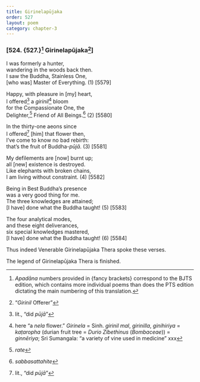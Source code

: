 ```yaml
---
title: Girinelapūjaka
order: 527
layout: poem
category: chapter-3
---
```


### \[524. {527.}[^1] Girinelapūjaka[^2]\]

I was formerly a hunter,  
wandering in the woods back then.  
I saw the Buddha, Stainless One,  
\[who was\] Master of Everything. (1) \[5579\]

Happy, with pleasure in \[my\] heart,  
I offered[^3] a *girinil*[^4] bloom  
for the Compassionate One, the  
Delighter,[^5] Friend of All Beings.[^6] (2) \[5580\]

In the thirty-one aeons since  
I offered[^7] \[him\] that flower then,  
I’ve come to know no bad rebirth:  
that’s the fruit of Buddha-*pūjā*. (3) \[5581\]

My defilements are \[now\] burnt up;  
all \[new\] existence is destroyed.  
Like elephants with broken chains,  
I am living without constraint. (4) \[5582\]

Being in Best Buddha’s presence  
was a very good thing for me.  
The three knowledges are attained;  
\[I have\] done what the Buddha taught! (5) \[5583\]

The four analytical modes,  
and these eight deliverances,  
six special knowledges mastered,  
\[I have\] done what the Buddha taught! (6) \[5584\]

Thus indeed Venerable Girinelapūjaka Thera spoke these verses.

The legend of Girinelapūjaka Thera is finished.

[^1]: *Apadāna* numbers provided in {fancy brackets} correspond to the BJTS edition, which contains more individual poems than does the PTS edition dictating the main numbering of this translation.

[^2]: “*Girinil* Offerer”

[^3]: lit., “did *pūjā*”

[^4]: here “a *nela* flower.” *Girinela* = Sinh. *girinil mal*, *girinilla*, *ginihiriya* = *kaṭaropha* (durian fruit tree = *Durio Zibethinus* (*Bombaceae*)) = *ginnēriya*; Sri Sumangala: “a variety of vine used in medicine” xxx

[^5]: *rate*

[^6]: *sabbasattahite*

[^7]: lit., “did *pūjā*”
